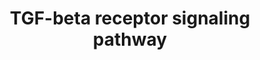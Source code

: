 ---
annotations:
- id: PW:0000003
  parent: signaling pathway
  type: Pathway Ontology
  value: signaling pathway
authors:
- MaintBot
- MirellaKalafati
- Eweitz
description: ''
last-edited: 2021-05-15
organisms:
- Danio rerio
redirect_from:
- /index.php/Pathway:WP1367
- /instance/WP1367
revision: null
schema-jsonld:
- '@context': https://schema.org/
  '@id': https://wikipathways.github.io/pathways/WP1367.html
  '@type': Dataset
  creator:
    '@type': Organization
    name: WikiPathways
  description: ''
  keywords:
  - ARRB2
  - BTRC
  - CAMK2G
  - CD44
  - CDC25A
  - CDKN1A
  - CH211-127H20.1
  - CH211-160M22.1
  - CH211-57G18.2
  - CRI2
  - E2F5
  - ENG
  - FKBP1A
  - FOXO1A
  - Gene Symbol
  - JUNB
  - LOC100003514
  - LOC100006682
  - LOC100150936
  - LOC556403
  - LOC557176
  - LOC557385
  - LOC558054
  - LOC559111
  - LOC560032
  - LOC561059
  - LOC562862
  - LOC563719
  - LOC564395
  - LOC570542
  - LOC571621
  - LOC793054
  - LOC798222
  - LOC798352
  - MAP2K3
  - MYC
  - NFYA
  - NFYB
  - PIAS1
  - PRKCD
  - RBX1
  - ROCK1
  - SKP1A
  - SNIP1
  - SUMO1
  - TGFB1
  - TRAP1
  - UBE2D1
  - YAP1
  - acvrl1
  - anapc5
  - ap2b1
  - ar
  - atf2l
  - atf3
  - axin1
  - axin2
  - camk2a
  - camk2d2
  - cav1
  - ccnb2
  - ccnd1
  - ccne
  - cdc16
  - cdc2
  - cdc23
  - cdc27
  - cdk2
  - cops5
  - crebbpb
  - ctcf
  - ctnnb1
  - cul1a
  - daxx
  - dcp1a
  - e2f4
  - eif3s2
  - ep300a
  - esr1
  - ets1a
  - fnta
  - fos
  - foxg1
  - foxh1
  - foxo5
  - fzr1
  - gipc1
  - hdac1
  - hgs
  - hnf4a
  - hoxd9a
  - hspa8
  - jun
  - jund
  - kat2b
  - kpnb1
  - lef1
  - map2k6
  - map3k7
  - map3k7ip1
  - mapk14a
  - mef2a
  - mef2cb
  - ncoa1
  - nfyc
  - pard3
  - pias2
  - pik3r2
  - ppp2r2d
  - prkar2aa
  - prkcb1
  - rb1
  - rbl1
  - runx2a
  - sb:cb458
  - sdc2
  - skia
  - smad2
  - smad3b
  - smad7
  - smurf2
  - snw1
  - snx1
  - snx2
  - snx4
  - snx6
  - sp1
  - sparc
  - strap
  - tfdp2
  - tgfb2
  - tgfb3
  - tgfbr1b
  - tgfbr2
  - tgif1
  - tp53
  - tp73
  - ube2d2
  - vdrb
  - wu:fi05d05
  - wwp1
  - zeb2a
  - zfhx1
  - zgc:101872
  - zgc:110180
  - zgc:152984
  - zgc:153624
  - zgc:153726
  - zgc:172209
  - zgc:55886
  - zgc:56417
  - zgc:92354
  license: CC0
  name: TGF-beta receptor signaling pathway
seo: CreativeWork
title: TGF-beta receptor signaling pathway
wpid: WP1367
---